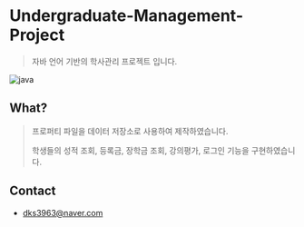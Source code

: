 # Undergraduate-Management-Project
> 자바 언어 기반의 학사관리 프로젝트 입니다.

![java](https://img.shields.io/badge/java-jdk10-orange.svg?style=flat-square&logo=java) 

## What?

> 프로퍼티 파일을 데이터 저장소로 사용하여 제작하였습니다.
>
> 학생들의 성적 조회,  등록금, 장학금 조회, 강의평가, 로그인 기능을 구현하였습니다.

## Contact

- dks3963@naver.com

